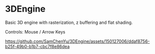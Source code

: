 # 3DEngine

Basic 3D engine with rasterization, z buffering and flat shading.

Controls: Mouse / Arrow Keys

https://github.com/SamChenYu/3DEngine/assets/150127006/ddaf8756-b25f-49b0-b1b7-cbc7f8e86dea

